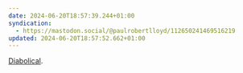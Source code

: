 ```yaml
---
date: 2024-06-20T18:57:39.244+01:00
syndication:
  - https://mastodon.social/@paulrobertlloyd/112650241469516219
updated: 2024-06-20T18:57:52.662+01:00
---
```


[Diabolical](https://www.bbc.co.uk/sport/football/live/c5110ej8g31t).
